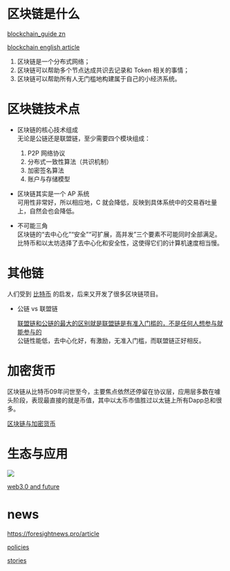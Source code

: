 
# 区块链是什么
[blockchain_guide zn](https://yeasy.gitbook.io/blockchain_guide/01_history)

[blockchain english article](https://www.investopedia.com/terms/b/blockchain.asp)

1. 区块链是一个分布式网络；
2. 区块链可以帮助多个节点达成共识去记录和 Token 相关的事情；
3. 区块链可以帮助所有人无门槛地构建属于自己的小经济系统。

# 区块链技术点

- 区块链的核心技术组成  
  无论是公链还是联盟链，至少需要四个模块组成：
  1. P2P 网络协议
  2. 分布式一致性算法（共识机制）
  2. 加密签名算法
  4. 账户与存储模型
 
 - 区块链其实是一个 AP 系统  
   可用性非常好，所以相应地，C 就会降低，反映到具体系统中的交易吞吐量上，自然会也会降低。

 -  不可能三角   
 区块链的“去中心化”“安全”“可扩展，高并发”三个要素不可能同时全部满足。  
 比特币和以太坊选择了去中心化和安全性，这使得它们的计算机速度相当慢。

# 其他链
人们受到 [比特币](https://bitcoin.org/bitcoin.pdf) 的启发，后来又开发了很多区块链项目。

- 公链 vs 联盟链  
  
  [联盟链和公链的最大的区别就是联盟链是有准入门槛的，不是任何人想参与就能参与的](https://zhuanlan.zhihu.com/p/68643008)  
  公链性能低，去中心化好，有激励，无准入门槛，而联盟链正好相反。
  


# 加密货币  
区块链从比特币09年问世至今，主要焦点依然还停留在协议层，应用层多数在噱头阶段，表现最直接的就是币值，其中以太币市值胜过以太链上所有Dapp总和很多。  
  
[区块链与加密货币](https://mirror.xyz/0x6698bcdD2fA091D51af16eeef5BAa30351907788/LdfJmjCN9KYpbkY3bc85NfR-a4iBlVQVVn1xyJXJZl4)  

# 生态与应用
![](https://cdn.jsdelivr.net/gh/ad-vancing/pics/2023/202305082035047.png)

[web3.0 and future](https://www.zhihu.com/question/519997884)



# news
https://foresightnews.pro/article

[policies](https://mp.weixin.qq.com/s/vRhR_s5GFp2iCjGNzf2mmA)

[stories](https://www.theblockbeats.info/news/31851)

